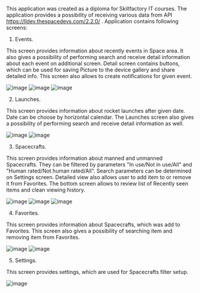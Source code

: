 This application was created as a diploma for Skillfactory IT courses.
The application provides a possibility of receiving various data from API https://lldev.thespacedevs.com/2.2.0/ .  Application contains following screens:

1.  Events.
   
This screen provides information about recently events in Space area. It also gives a possibility of performing search and receive detail information about each event on additional screen. Detail screen contains buttons, which can be used for saving Picture to the device gallery and share detailed info. 
This screen also allows to create notifications for given event.

![image](https://github.com/Kirill-Pi/diploma/assets/120498185/f03ad288-cd8a-4534-8e55-775d9f3809de)
![image](https://github.com/Kirill-Pi/diploma/assets/120498185/43805e85-6900-43c1-99f2-d34961d9a7b4)
![image](https://github.com/Kirill-Pi/diploma/assets/120498185/3c16085c-0751-4305-acd0-eea9a4d7f2ce)
     

2.  Launches.
   
This screen provides information about rocket launches after given date. Date can be choose by horizontal calendar. The Launches screen also gives a possibility of performing search and receive detail information as well.

![image](https://github.com/Kirill-Pi/diploma/assets/120498185/3f9cdbe0-9003-430d-a0f8-5b632de94520)
![image](https://github.com/Kirill-Pi/diploma/assets/120498185/9875cab9-a496-4e83-ae1c-be6df924a389)
   

3. Spacecrafts.

This screen provides information about manned and unmanned Spacecrafts.  They can be filtered by parameters "In use/Not in use/All" and "Human rated/Not human rated/All". Search parameters can be determined on Settings screen. Detailed view also allows user to add item to or remove it from Favorites. The bottom screen allows to review list of Recently seen items and clean viewing history.

![image](https://github.com/Kirill-Pi/diploma/assets/120498185/07c7a235-986f-45fd-a5c3-19337bfa5858)
![image](https://github.com/Kirill-Pi/diploma/assets/120498185/98a46633-808a-4605-aff6-fad64885880e)
![image](https://github.com/Kirill-Pi/diploma/assets/120498185/0b760058-f7fc-45bb-868f-f2645c8b8946)

    
4. Favorites.
   
This screen provides information about Spacecrafts, which was add to Favorites. This screen  also gives a possibility of searching item and removing item from Favorites.

![image](https://github.com/Kirill-Pi/diploma/assets/120498185/d596233e-a80f-4849-ae0f-b68076e9e908)
![image](https://github.com/Kirill-Pi/diploma/assets/120498185/a81f7c0e-f820-48d8-8d34-5a7fc78501cb)

   
5. Settings.
   
This screen provides settings, which are used for Spacecrafts filter setup.

![image](https://github.com/Kirill-Pi/diploma/assets/120498185/61913dd7-872a-480a-95c7-23f0db7ccf44)

